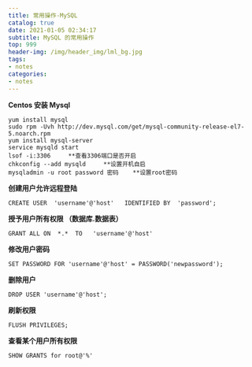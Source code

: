 ```yaml
---
title: 常用操作-MySQL
catalog: true
date: 2021-01-05 02:34:17
subtitle: MySQL 的常用操作
top: 999
header-img: /img/header_img/lml_bg.jpg
tags:
- notes
categories:
- notes
---
```


**Centos 安装 Mysql**
```
yum install mysql
sudo rpm -Uvh http://dev.mysql.com/get/mysql-community-release-el7-5.noarch.rpm
yum install mysql-server
service mysqld start
lsof -i:3306     **查看3306端口是否开启
chkconfig --add mysqld     **设置开机自启
mysqladmin -u root password 密码    **设置root密码
```

**创建用户允许远程登陆**
```
CREATE USER  'username'@'host'   IDENTIFIED BY  'password';
```

**授予用户所有权限 （数据库.数据表）**
```
GRANT ALL ON  *.*  TO   'username'@'host'   
```

**修改用户密码**
```
SET PASSWORD FOR 'username'@'host' = PASSWORD('newpassword');
```

**删除用户**
```
DROP USER 'username'@'host';
```

**刷新权限**
```
FLUSH PRIVILEGES;
```

**查看某个用户所有权限**
```
SHOW GRANTS for root@'%'
```
